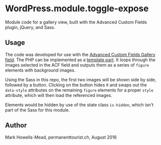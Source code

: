 # WordPress.module.toggle-expose
Module code for a gallery view, built with the Advanced Custom Fields plugin, jQuery, and Sass.

## Usage
The code was developed for use with the [Advanced Custom Fields Gallery field](https://www.advancedcustomfields.com/resources/gallery/). The PHP can be implemented as a [template part](https://developer.wordpress.org/reference/functions/get_template_part/). It loops through the images selected in the ACF field and outputs them as a series of `figure` elements with background images.

Using the Sass in this repo, the first two images will be shown side by side, followed by a button. Clicking on the button hides it and swaps out the `data-style` attributes on the remaining `figure` elements for a proper `style` attribute, which will then load the referenced images.

Elements would be hidden by use of the state class `is-hidden`, which isn't part of the Sass for this module.

## Author
Mark Howells-Mead, permanenttourist.ch, August 2016
